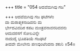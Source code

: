 +++
title = "054 ಆದವೆಮಗಿವು ಗಜ"

+++
ಆದವೆಮಗಿವು ಗಜ ಘಟೆಗಳೆಂ  
ದಾ ದುರಾತ್ಮಕನಾಡಿದನು ದು  
ರ್ಭೇದವಿವದಿರ ಕಪಟ ಮಂತ್ರವನಾವನರಿವವನು  
ಆದುದರಸಗೆ ಸೋಲವಿನ್ನೇ  
ನಾದುದೈ ಭೂಪತಿಯೆ ಗಜಘಟೆ   
ತೀದವೇ ಮೇಲೇನು ಪಣವುಂಟೆಂದನಾ ಶಕುನಿ    ॥54॥